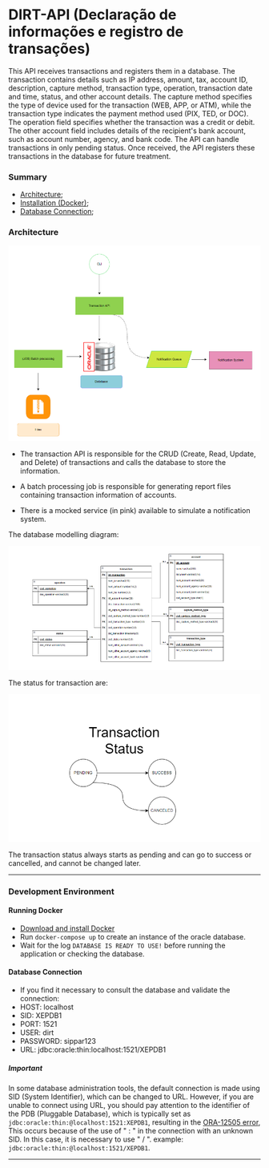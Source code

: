 # DIRT-API (Declaração de informações e registro de transações)

This API receives transactions and registers them in a database. The transaction contains details such as IP address,
amount, tax, account ID, description, capture method, transaction type, operation, transaction date and time, status,
and other account details. The capture method specifies the type of device used for the transaction (WEB, APP, or ATM),
while the transaction type indicates the payment method used (PIX, TED, or DOC). The operation field specifies whether
the transaction was a credit or debit. The other account field includes details of the recipient's bank account,
such as account number, agency, and bank code. The API can handle transactions in only pending status. Once received,
the API registers these transactions in the database for future treatment.

### Summary

- [Architecture](#architecture);
- [Installation (Docker)](#running-docker-and-the-application);
- [Database Connection](#database-connection);

### Architecture

![Architecture](./src/main/resources/images/architecture.png)

- The transaction API is responsible for the CRUD (Create, Read, Update, and Delete) of transactions and calls the
  database to store the information.

- A batch processing job is responsible for generating report files containing transaction information of accounts.

- There is a mocked service (in pink) available to simulate a notification system.

The database modelling diagram:

![Database](./src/main/resources/images/database.png)

The status for transaction are:

![Status](./src/main/resources/images/status.png)

The transaction status always starts as pending and can go to success or cancelled, and cannot be changed later.

---
### Development Environment

#### Running Docker
- [Download and install Docker](https://docs.docker.com/get-docker/)
- Run `docker-compose up` to create an instance of the oracle database.
- Wait for the log `DATABASE IS READY TO USE!` before running the application or checking the database.

#### Database Connection
- If you find it necessary to consult the database and validate the connection:
- HOST: localhost
- SID: XEPDB1
- PORT: 1521
- USER: dirt
- PASSWORD: sippar123
- URL: jdbc:oracle:thin:localhost:1521/XEPDB1

##### Important
In some database administration tools, the default connection is made using SID (System Identifier), which can be changed to URL. However, if you are unable to connect using URL, you should pay attention to the identifier of the PDB (Pluggable Database), which is typically set as `jdbc:oracle:thin:@localhost:1521:XEPDB1`, resulting in the [ORA-12505 error](https://docs.oracle.com/en/database/oracle/oracle-database/19/errmg/ORA-12500.html#GUID-BD6AAC21-3F15-4F70-B3C5-064ADCF5EC51), This occurs because of the use of " :  " in the connection with an unknown SID. In this case, it is necessary to use " / ". example: `jdbc:oracle:thin:@localhost:1521/XEPDB1`.

---